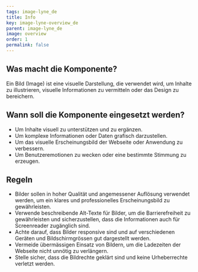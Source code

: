 ```yaml
---
tags: image-lyne_de
title: Info
key: image-lyne-overview_de
parent: image-lyne_de
image: overview
order: 1
permalink: false
---
```


## Was macht die Komponente?
Ein Bild (Image) ist eine visuelle Darstellung, die verwendet wird, um Inhalte zu illustrieren, visuelle Informationen zu vermitteln oder das Design zu bereichern.

## Wann soll die Komponente eingesetzt werden?
* Um Inhalte visuell zu unterstützen und zu ergänzen.
* Um komplexe Informationen oder Daten grafisch darzustellen.
* Um das visuelle Erscheinungsbild der Webseite oder Anwendung zu verbessern.
* Um Benutzeremotionen zu wecken oder eine bestimmte Stimmung zu erzeugen.

## Regeln
* Bilder sollen in hoher Qualität und angemessener Auflösung verwendet werden, um ein klares und professionelles Erscheinungsbild zu gewährleisten.
* Verwende beschreibende Alt-Texte für Bilder, um die Barrierefreiheit zu gewährleisten und sicherzustellen, dass die Informationen auch für Screenreader zugänglich sind.
* Achte darauf, dass Bilder responsive sind und auf verschiedenen Geräten und Bildschirmgrössen gut dargestellt werden.
* Vermeide übermässigen Einsatz von Bildern, um die Ladezeiten der Webseite nicht unnötig zu verlängern.
* Stelle sicher, dass die Bildrechte geklärt sind und keine Urheberrechte verletzt werden.
